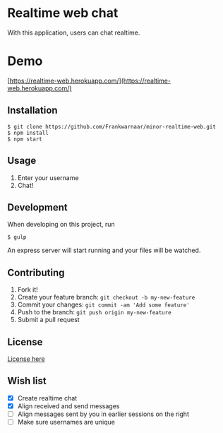 # Realtime web chat

With this application, users can chat realtime. 

# Demo
[https://realtime-web.herokuapp.com/](https://realtime-web.herokuapp.com/)

## Installation

```
$ git clone https://github.com/Frankwarnaar/minor-realtime-web.git
$ npm install
$ npm start
```

## Usage

1. Enter your username
2. Chat!

## Development
When developing on this project, run
```
$ gulp
```
An express server will start running and your files will be watched.

## Contributing

1. Fork it!
2. Create your feature branch: `git checkout -b my-new-feature`
3. Commit your changes: `git commit -am 'Add some feature'`
4. Push to the branch: `git push origin my-new-feature`
5. Submit a pull request

## License
[License here](https://github.com/Frankwarnaar/minor-realtime-web/blob/master/LICENSE)

## Wish list
* [x] Create realtime chat
* [x] Align received and send messages
* [ ] Align messages sent by you in earlier sessions on the right
* [ ] Make sure usernames are unique
